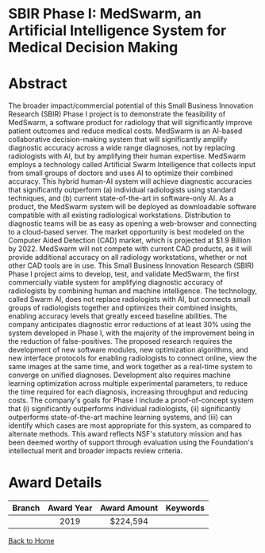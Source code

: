 
SBIR Phase I: MedSwarm, an Artificial Intelligence System for Medical Decision Making
=====================================================================================

# Abstract


The broader impact/commercial potential of this Small Business Innovation Research (SBIR) Phase I project is to demonstrate the feasibility of MedSwarm, a software product for radiology that will significantly improve patient outcomes and reduce medical costs. MedSwarm is an AI-based collaborative decision-making system that will significantly amplify diagnostic accuracy across a wide range diagnoses, not by replacing radiologists with AI, but by amplifying their human expertise. MedSwarm employs a technology called Artificial Swarm Intelligence that collects input from small groups of doctors and uses AI to optimize their combined accuracy. This hybrid human-AI system will achieve diagnostic accuracies that significantly outperform (a) individual radiologists using standard techniques, and (b) current state-of-the-art in software-only AI. As a product, the MedSwarm system will be deployed as downloadable software compatible with all existing radiological workstations. Distribution to diagnostic teams will be as easy as opening a web-browser and connecting to a cloud-based server. The market opportunity is best modeled on the Computer Aided Detection (CAD) market, which is projected at $1.9 Billion by 2022. MedSwarm will not compete with current CAD products, as it will provide additional accuracy on all radiology workstations, whether or not other CAD tools are in use. This Small Business Innovation Research (SBIR) Phase I project aims to develop, test, and validate MedSwarm, the first commercially viable system for amplifying diagnostic accuracy of radiologists by combining human and machine intelligence. The technology, called Swarm AI, does not replace radiologists with AI, but connects small groups of radiologists together and optimizes their combined insights, enabling accuracy levels that greatly exceed baseline abilities. The company anticipates diagnostic error reductions of at least 30% using the system developed in Phase I, with the majority of the improvement being in the reduction of false-positives. The proposed research requires the development of new software modules, new optimization algorithms, and new interface protocols for enabling radiologists to connect online, view the same images at the same time, and work together as a real-time system to converge on unified diagnoses. Development also requires machine learning optimization across multiple experimental parameters, to reduce the time required for each diagnosis, increasing throughput and reducing costs. The company's goals for Phase I include a proof-of-concept system that (i) significantly outperforms individual radiologists, (ii) significantly outperforms state-of-the-art machine learning systems, and (iii) can identify which cases are most appropriate for this system, as compared to alternate methods. This award reflects NSF's statutory mission and has been deemed worthy of support through evaluation using the Foundation's intellectual merit and broader impacts review criteria.  

# Award Details

|Branch|Award Year|Award Amount|Keywords|
| :---: | :---: | :---: | :---: |
||2019|$224,594||
  
  


[Back to Home](https://github.com/chrischow/dod_sbir_awards#426)
